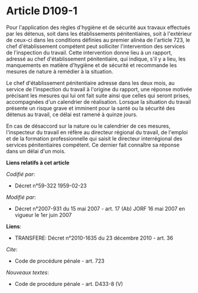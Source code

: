# Article D109-1

Pour l'application des règles d'hygiène et de sécurité aux travaux effectués par les détenus, soit dans les établissements
pénitentiaires, soit à l'extérieur de ceux-ci dans les conditions définies au premier alinéa de l'article 723, le chef
d'établissement compétent peut solliciter l'intervention des services de l'inspection du travail. Cette intervention donne
lieu à un rapport, adressé au chef d'établissement pénitentiaire, qui indique, s'il y a lieu, les manquements en matière
d'hygiène et de sécurité et recommande les mesures de nature à remédier à la situation.

Le chef d'établissement pénitentiaire adresse dans les deux mois, au service de l'inspection du travail à l'origine du
rapport, une réponse motivée précisant les mesures qui lui ont fait suite ainsi que celles qui seront prises, accompagnées
d'un calendrier de réalisation. Lorsque la situation du travail présente un risque grave et imminent pour la santé ou la
sécurité des détenus au travail, ce délai est ramené à quinze jours.

En cas de désaccord sur la nature ou le calendrier de ces mesures, l'inspecteur du travail en réfère au directeur régional du
travail, de l'emploi et de la formation professionnelle qui saisit le directeur interrégional des services pénitentiaires
compétent. Ce dernier fait connaître sa réponse dans un délai d'un mois.

**Liens relatifs à cet article**

_Codifié par_:

  - Décret n°59-322 1959-02-23

_Modifié par_:

  - Décret n°2007-931 du 15 mai 2007 - art. 17 (Ab) JORF 16 mai 2007 en vigueur le 1er juin 2007

**Liens**:

  - TRANSFERE: Décret n°2010-1635 du 23 décembre 2010 - art. 36

_Cite_:

  - Code de procédure pénale - art. 723

_Nouveaux textes_:

  - Code de procédure pénale - art. D433-8 (V)
